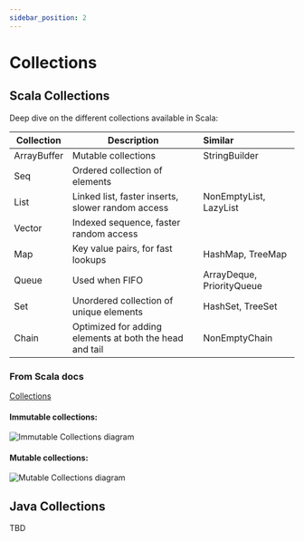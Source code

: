 ```yaml
---
sidebar_position: 2
---
```


# Collections

## Scala Collections

Deep dive on the different collections available in Scala:

| Collection   | Description                                             | Similar                   |
|--------------|---------------------------------------------------------|:--------------------------|
| ArrayBuffer  | Mutable collections                                     | StringBuilder             |
| Seq          | Ordered collection of elements                          |                           |
| List         | Linked list, faster inserts, slower random access       | NonEmptyList, LazyList    |
| Vector       | Indexed sequence, faster random access                  |                           |
| Map          | Key value pairs, for fast lookups                       | HashMap, TreeMap          |
| Queue        | Used when FIFO                                          | ArrayDeque, PriorityQueue |
| Set          | Unordered collection of unique elements                 | HashSet, TreeSet          |
| Chain        | Optimized for adding elements at both the head and tail | NonEmptyChain             |

### From Scala docs

[Collections](https://docs.scala-lang.org/scala3/book/collections-classes.html)

#### Immutable collections:

![Immutable Collections diagram](https://docs.scala-lang.org/resources/images/tour/collections-immutable-diagram-213.svg)

#### Mutable collections:

![Mutable Collections diagram](https://docs.scala-lang.org/resources/images/tour/collections-mutable-diagram-213.svg)

## Java Collections

TBD